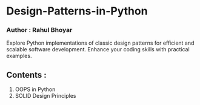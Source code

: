 # Design-Patterns-in-Python

### Author : Rahul Bhoyar
Explore Python implementations of classic design patterns for efficient and scalable software development. Enhance your coding skills with practical examples.

## Contents :
1. OOPS in Python
2. SOLID Design Principles
